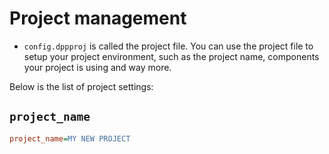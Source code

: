 # Project management

- `config.dppproj` is called the project file. You can use the project file to setup your project environment, such as the project name, components your project is using and way more.

Below is the list of project settings:

## `project_name`

```ini
project_name=MY NEW PROJECT
```